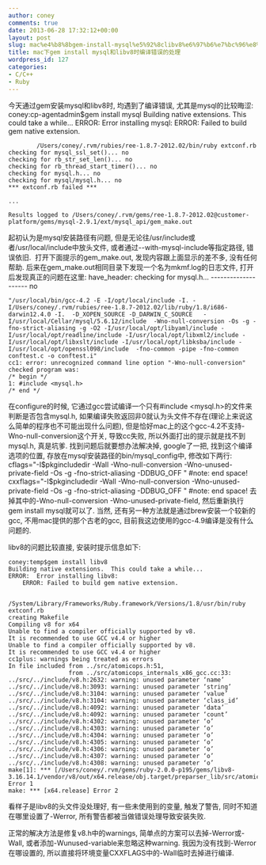```yaml
---
author: coney
comments: true
date: 2013-06-28 17:32:12+00:00
layout: post
slug: mac%e4%b8%8bgem-install-mysql%e5%92%8clibv8%e6%97%b6%e7%bc%96%e8%af%91%e9%94%99%e8%af%af%e7%9a%84%e5%a4%84%e7%90%86
title: mac下gem install mysql和libv8时编译错误的处理
wordpress_id: 127
categories:
- C/C++
- Ruby
---
```


今天通过gem安装mysql和libv8时, 均遇到了编译错误, 尤其是mysql的比较晦涩:
    coney:cp-agentadmin$gem install mysql
    Building native extensions.  This could take a while...
    ERROR:  Error installing mysql:
    	ERROR: Failed to build gem native extension.
    
            /Users/coney/.rvm/rubies/ree-1.8.7-2012.02/bin/ruby extconf.rb
    checking for mysql_ssl_set()... no
    checking for rb_str_set_len()... no
    checking for rb_thread_start_timer()... no
    checking for mysql.h... no
    checking for mysql/mysql.h... no
    *** extconf.rb failed ***
    
    ...
    
    Results logged to /Users/coney/.rvm/gems/ree-1.8.7-2012.02@customer-platform/gems/mysql-2.9.1/ext/mysql_api/gem_make.out
<!-- more -->

起初认为是mysql安装路径有问题, 但是无论往/usr/include或者/usr/local/include中放头文件, 或者通过--with-mysql-include等指定路径, 错误依旧.  打开下面提示的gem_make.out, 发现内容跟上面显示的差不多, 没有任何帮助. 后来在gem_make.out相同目录下发现一个名为mkmf.log的日志文件, 打开后发现真正的问题在这里:
    have_header: checking for mysql.h... -------------------- no
    
    "/usr/local/bin/gcc-4.2 -E -I/opt/local/include -I. -I/Users/coney/.rvm/rubies/ree-1.8.7-2012.02/lib/ruby/1.8/i686-darwin12.4.0 -I.  -D_XOPEN_SOURCE -D_DARWIN_C_SOURCE   -I/usr/local/Cellar/mysql/5.6.12/include  -Wno-null-conversion -Os -g -fno-strict-aliasing -g -O2 -I/usr/local/opt/libyaml/include -I/usr/local/opt/readline/include -I/usr/local/opt/libxml2/include -I/usr/local/opt/libxslt/include -I/usr/local/opt/libksba/include -I/usr/local/opt/openssl098/include  -fno-common -pipe -fno-common    conftest.c -o conftest.i"
    cc1: error: unrecognized command line option "-Wno-null-conversion"
    checked program was:
    /* begin */
    1: #include <mysql.h>
    /* end */
在configure的时候, 它通过gcc尝试编译一个只有#include <mysql.h>的文件来判断是否包含mysql.h, 如果编译失败返回非0就认为头文件不存在(理论上来说这么简单的程序也不可能出现什么问题), 但是恰好mac上的这个gcc-4.2不支持-Wno-null-conversion这个开关, 导致cc失败, 所以外面打出的提示就是找不到mysql.h, 真是坑爹.
找到问题后就要想办法解决掉, google了一把, 找到这个编译选项的位置, 存放在mysql安装路径的bin/mysql_config中, 修改如下两行:
    cflags="-I$pkgincludedir  -Wall -Wno-null-conversion -Wno-unused-private-field -Os -g -fno-strict-aliasing -DDBUG_OFF " #note: end space!
    cxxflags="-I$pkgincludedir  -Wall -Wno-null-conversion -Wno-unused-private-field -Os -g -fno-strict-aliasing -DDBUG_OFF " #note: end space!
去掉其中的-Wno-null-conversion -Wno-unused-private-field, 然后重新执行gem install mysql就可以了.
当然, 还有另一种方法就是通过brew安装一个较新的gcc, 不用mac提供的那个古老的gcc, 目前我这边使用的gcc-4.9编译是没有什么问题的.

libv8的问题比较直接, 安装时提示信息如下:

    
    coney:temp$gem install libv8
    Building native extensions.  This could take a while...
    ERROR:  Error installing libv8:
    	ERROR: Failed to build gem native extension.
    
        /System/Library/Frameworks/Ruby.framework/Versions/1.8/usr/bin/ruby extconf.rb
    creating Makefile
    Compiling v8 for x64
    Unable to find a compiler officially supported by v8.
    It is recommended to use GCC v4.4 or higher
    Unable to find a compiler officially supported by v8.
    It is recommended to use GCC v4.4 or higher
    cc1plus: warnings being treated as errors
    In file included from ../src/atomicops.h:51,
                     from ../src/atomicops_internals_x86_gcc.cc:33:
    ../src/../include/v8.h:2632: warning: unused parameter ‘name’
    ../src/../include/v8.h:3093: warning: unused parameter ‘string’
    ../src/../include/v8.h:3104: warning: unused parameter ‘value’
    ../src/../include/v8.h:3104: warning: unused parameter ‘class_id’
    ../src/../include/v8.h:4092: warning: unused parameter ‘data’
    ../src/../include/v8.h:4092: warning: unused parameter ‘count’
    ../src/../include/v8.h:4302: warning: unused parameter ‘o’
    ../src/../include/v8.h:4303: warning: unused parameter ‘o’
    ../src/../include/v8.h:4304: warning: unused parameter ‘o’
    ../src/../include/v8.h:4305: warning: unused parameter ‘o’
    ../src/../include/v8.h:4306: warning: unused parameter ‘o’
    ../src/../include/v8.h:4307: warning: unused parameter ‘o’
    ../src/../include/v8.h:4308: warning: unused parameter ‘o’
    make[1]: *** [/Users/coney/.rvm/gems/ruby-2.0.0-p195/gems/libv8-3.16.14.1/vendor/v8/out/x64.release/obj.target/preparser_lib/src/atomicops_internals_x86_gcc.o] Error 1
    make: *** [x64.release] Error 2


看样子是libv8的头文件没处理好, 有一些未使用到的变量, 触发了警告, 同时不知道在哪里设置了-Werror, 所有警告都被当做错误处理导致安装失败.

正常的解决方法是修复v8.h中的warnings, 简单点的方案可以去掉-Werror或-Wall, 或者添加-Wunused-variable来忽略这种warning. 我因为没有找到-Werror在哪设置的, 所以直接将环境变量CXXFLAGS中的-Wall临时去掉进行编译. `
`
